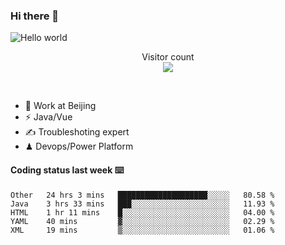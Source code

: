 ### Hi there 👋

<img src="https://raw.githubusercontent.com/sagar-viradiya/sagar-viradiya/master/resources/banner.png" alt="Hello world">
<p align="center"> 
  Visitor count<br/>
  <img src="https://profile-counter.glitch.me/youszoe/count.svg" />
</p>
<br/>

- 🍻 Work at Beijing 
- ⚡  Java/Vue
- ✍️  Troubleshoting expert
- ♟  Devops/Power Platform 

#### Coding status last week ⌨️

<!--START_SECTION:waka-->
```text
Other   24 hrs 3 mins   ████████████████████░░░░░   80.58 % 
Java    3 hrs 33 mins   ███░░░░░░░░░░░░░░░░░░░░░░   11.93 % 
HTML    1 hr 11 mins    █░░░░░░░░░░░░░░░░░░░░░░░░   04.00 % 
YAML    40 mins         ▓░░░░░░░░░░░░░░░░░░░░░░░░   02.29 % 
XML     19 mins         ▒░░░░░░░░░░░░░░░░░░░░░░░░   01.06 % 
```
<!--END_SECTION:waka-->

<br/>
<center><img src="http://ghchart.rshah.org/409ba5/yousazoe" alt="" /></center>



